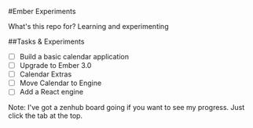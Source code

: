 #Ember Experiments

What's this repo for? Learning and experimenting

##Tasks & Experiments
-[ ] Build a basic calendar application
-[ ] Upgrade to Ember 3.0
-[ ] Calendar Extras
-[ ] Move Calendar to Engine
-[ ] Add a React engine

Note: I've got a zenhub board going if you want to see my progress. Just click the tab at the top.
